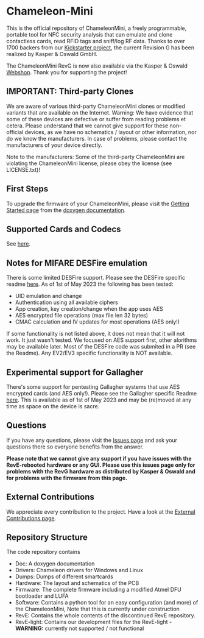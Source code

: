 Chameleon-Mini
==============
This is the official repository of ChameleonMini, a freely programmable, portable tool for NFC security analysis that can emulate and clone contactless cards, read RFID tags and sniff/log RF data. Thanks to over 1700 backers from our [Kickstarter project](https://www.kickstarter.com/projects/1980078555/chameleonmini-a-versatile-nfc-card-emulator-and-mo), the current Revision G has been realized by Kasper & Oswald GmbH.

The ChameleonMini RevG is now also available via the Kasper & Oswald [Webshop](https://shop.kasper.it/). Thank you for supporting the project!

IMPORTANT: Third-party Clones
------------------
We are aware of various third-party ChameleonMini clones or modified variants that are available on the Internet. Warning: We have evidence that some of these devices are defective or suffer from reading problems et cetera. Please understand that we cannot give support for these non-official devices, as we have no schematics / layout or other information, nor do we know the manufacturers. In case of problems, please contact the manufacturers of your device directly.

Note to the manufacturers: Some of the third-party ChameleonMini are violating the ChameleonMini license, please obey the license (see LICENSE.txt)!

First Steps
-----------
To upgrade the firmware of your ChameleonMini, please visit the [Getting Started page](https://cdn.statically.io/gh/emsec/ChameleonMini/master/Doc/Doxygen/html/Page_GettingStarted.html) from the [doxygen documentation](https://cdn.statically.io/gh/emsec/ChameleonMini/master/Doc/Doxygen/html/index.html).

Supported Cards and Codecs
--------------------------
See [here](https://github.com/emsec/ChameleonMini/wiki/Supported-Cards-and--Codecs).

Notes for MIFARE DESFire emulation
--------------------------
There is some limited DESFire support. Please see the DESFire specific readme [here](https://github.com/emsec/ChameleonMini/blob/master/Doc/DESFireSupportReadme.md). As of 1st of May 2023 the following has been tested:
* UID emulation and change
* Authentication using all available ciphers
* App creation, key creation/change when the app uses AES
* AES encrypted file operations (max file len 32 bytes)
* CMAC calculation and IV updates for most operations (AES only!)

If some functionality is not listed above, it does not mean that it will not work. It just wasn't tested. We focused on AES support first, other alorithms may be available later. Most of the DESFire code was submited in a PR (see the Readme). Any EV2/EV3 specific functionality is NOT available.

Experimental support for Gallagher
--------------------------
There's some support for pentesting Gallagher systems that use AES encrypted cards (and AES only!). Please see the Gallagher specific Readme [here](https://github.com/emsec/ChameleonMini/blob/master/Doc/DESFireGallagherReadme.md). This is available as of 1st of May 2023 and may be (re)moved at any time as space on the device is sacre.

Questions
---------
If you have any questions, please visit the [Issues page](https://github.com/emsec/ChameleonMini/issues) and ask your questions there so everyone benefits from the answer.

**Please note that we cannot give any support if you have issues with the RevE-rebooted hardware or any GUI. Please use this issues page only for problems with the RevG hardware as distributed by Kasper & Oswald and for problems with the firmware from this page.** 

External Contributions
----------------------
We appreciate every contribution to the project. Have a look at the [External Contributions page](https://github.com/emsec/ChameleonMini/wiki/External-Contributions).

Repository Structure
--------------------
The code repository contains
* Doc: A doxygen documentation
* Drivers: Chameleon drivers for Windows and Linux
* Dumps: Dumps of different smartcards
* Hardware: The layout and schematics of the PCB
* Firmware: The complete firmware including a modified Atmel DFU bootloader and LUFA
* Software: Contains a python tool for an easy configuration (and more) of the ChameleonMini, Note that this is currently under construction
* RevE: Contains the whole contents of the discontinued RevE repository.
* RevE-light: Contains our development files for the RevE-light - **WARNING:** currently not supported / not functional
